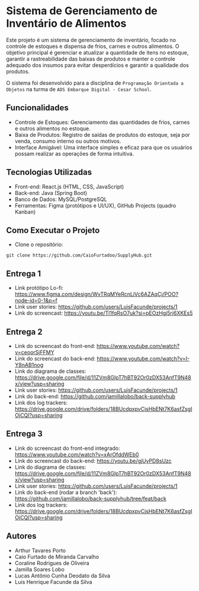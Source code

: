 # Sistema de Gerenciamento de Inventário de Alimentos
Este projeto é um sistema de gerenciamento de inventário, focado no controle de estoques e dispensa de frios, carnes e outros alimentos. O objetivo principal é gerenciar e atualizar a quantidade de itens no estoque, garantir a rastreabilidade das baixas de produtos e manter o controle adequado dos insumos para evitar desperdícios e garantir a qualidade dos produtos.

O sistema foi desenvolvido para a disciplina de `Programação Orientada a Objetos` na turma de `ADS Embarque Digital - Cesar School`.

## Funcionalidades
- Controle de Estoques: Gerenciamento das quantidades de frios, carnes e outros alimentos no estoque.
- Baixa de Produtos: Registro de saídas de produtos do estoque, seja por venda, consumo interno ou outros motivos.
- Interface Amigável: Uma interface simples e eficaz para que os usuários possam realizar as operações de forma intuitiva.

## Tecnologias Utilizadas
- Front-end: React.js (HTML, CSS, JavaScript)
- Back-end: Java (Spring Boot)
- Banco de Dados: MySQL/PostgreSQL
- Ferramentas: Figma (protótipos e UI/UX), GitHub Projects (quadro Kanban)

## Como Executar o Projeto
- Clone o repositório:
```
git clone https://github.com/CaioFurtadoo/SupplyHub.git

```

## Entrega 1
- Link protótipo Lo-fi: https://www.figma.com/design/WvTRqMYeRcnLiVc6AZAqCj/POO?node-id=0-1&p=f
- Link user stories: https://github.com/users/LuisFacunde/projects/1
- Link do screencast: https://youtu.be/Tl1fqRsO7uk?si=pEOzHgj5rj6XKEs5

## Entrega 2
- Link do screencast do front-end: https://www.youtube.com/watch?v=ceoorSjFFMY
- Link do screencast do back-end: https://www.youtube.com/watch?v=I-Y8nAB1nog
- Link do diagrama de classes: https://drive.google.com/file/d/11ZVm8GIpT7hBT92Or0zDX53AnfT9N48x/view?usp=sharing
- Link user stories: https://github.com/users/LuisFacunde/projects/1
- Link do back-end: https://github.com/jamillalobo/back-supplyhub
- Link dos log trackers: https://drive.google.com/drive/folders/18BUcdpxpvCjsHbENt7K6asfZsgIOjCQl?usp=sharing

## Entrega 3
- Link do screencast do front-end integrado: https://www.youtube.com/watch?v=xArOfddWEb0
- Link do screencast do back-end: https://youtu.be/gjUyPD8sUzc
- Link do diagrama de classes: https://drive.google.com/file/d/11ZVm8GIpT7hBT92Or0zDX53AnfT9N48x/view?usp=sharing
- Link user stories: https://github.com/users/LuisFacunde/projects/1
- Link do back-end (rodar a branch 'back'): https://github.com/jamillalobo/back-supplyhub/tree/feat/back
- Link dos log trackers: https://drive.google.com/drive/folders/18BUcdpxpvCjsHbENt7K6asfZsgIOjCQl?usp=sharing

## Autores
- Arthur Tavares Porto
- Caio Furtado de Miranda Carvalho
- Coraline Rodrigues de Oliveira
- Jamilla Soares Lobo
- Lucas Antônio Cunha Deodato da Silva
- Luis Henrique Facunde da Silva
